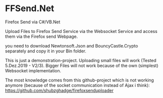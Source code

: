 # FFSend.Net

Firefox Send via C#/VB.Net

Upload Files to Firefox Send Service via the Websocket Service
and access them via the Firefox send Webpage.

you need to download Newtonsoft.Json and BouncyCastle.Crypto
separately and copy it in your Bin folder.

This is just a demonstration-project. Uploading small files will work 
(Tested 5.Dez.2019 - V2/3). Bigger Files will not work because
of the own (simplest) Websocket implementation.

The most knowledge comes from this github-project
which is not working anymore (because of the socket
communication instead of Ajax i think):
https://github.com/shubzghadge/firefoxsenduploader
